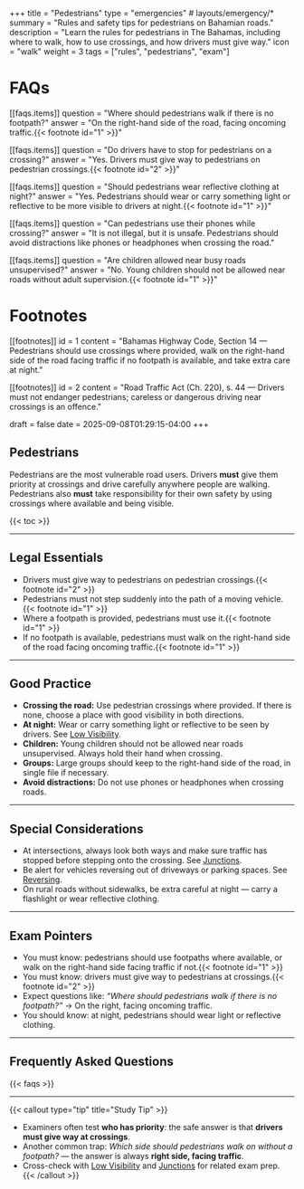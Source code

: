 +++
title = "Pedestrians"
type = "emergencies"           # layouts/emergency/*
summary = "Rules and safety tips for pedestrians on Bahamian roads."
description = "Learn the rules for pedestrians in The Bahamas, including where to walk, how to use crossings, and how drivers must give way."
icon = "walk"
weight = 3
tags = ["rules", "pedestrians", "exam"]

# FAQs
[[faqs.items]]
question = "Where should pedestrians walk if there is no footpath?"
answer = "On the right-hand side of the road, facing oncoming traffic.{{< footnote id=\"1\" >}}"

[[faqs.items]]
question = "Do drivers have to stop for pedestrians on a crossing?"
answer = "Yes. Drivers must give way to pedestrians on pedestrian crossings.{{< footnote id=\"2\" >}}"

[[faqs.items]]
question = "Should pedestrians wear reflective clothing at night?"
answer = "Yes. Pedestrians should wear or carry something light or reflective to be more visible to drivers at night.{{< footnote id=\"1\" >}}"

[[faqs.items]]
question = "Can pedestrians use their phones while crossing?"
answer = "It is not illegal, but it is unsafe. Pedestrians should avoid distractions like phones or headphones when crossing the road."

[[faqs.items]]
question = "Are children allowed near busy roads unsupervised?"
answer = "No. Young children should not be allowed near roads without adult supervision.{{< footnote id=\"1\" >}}"

# Footnotes
[[footnotes]]
id = 1
content = "Bahamas Highway Code, Section 14 — Pedestrians should use crossings where provided, walk on the right-hand side of the road facing traffic if no footpath is available, and take extra care at night."

[[footnotes]]
id = 2
content = "Road Traffic Act (Ch. 220), s. 44 — Drivers must not endanger pedestrians; careless or dangerous driving near crossings is an offence."

draft = false
date = 2025-09-08T01:29:15-04:00
+++

## Pedestrians

Pedestrians are the most vulnerable road users. Drivers **must** give them priority at crossings and drive carefully anywhere people are walking. Pedestrians also **must** take responsibility for their own safety by using crossings where available and being visible.  

{{< toc >}}

---

## Legal Essentials

- Drivers must give way to pedestrians on pedestrian crossings.{{< footnote id="2" >}}  
- Pedestrians must not step suddenly into the path of a moving vehicle.{{< footnote id="1" >}}  
- Where a footpath is provided, pedestrians must use it.{{< footnote id="1" >}}  
- If no footpath is available, pedestrians must walk on the right-hand side of the road facing oncoming traffic.{{< footnote id="1" >}}  

---

## Good Practice

- **Crossing the road:** Use pedestrian crossings where provided. If there is none, choose a place with good visibility in both directions.  
- **At night:** Wear or carry something light or reflective to be seen by drivers. See [Low Visibility](/rules/special-conditions/low-visibility/).  
- **Children:** Young children should not be allowed near roads unsupervised. Always hold their hand when crossing.  
- **Groups:** Large groups should keep to the right-hand side of the road, in single file if necessary.  
- **Avoid distractions:** Do not use phones or headphones when crossing roads.  

---

## Special Considerations

- At intersections, always look both ways and make sure traffic has stopped before stepping onto the crossing. See [Junctions](/rules/junctions/).  
- Be alert for vehicles reversing out of driveways or parking spaces. See [Reversing](/rules/reversing/).  
- On rural roads without sidewalks, be extra careful at night — carry a flashlight or wear reflective clothing.  

---

## Exam Pointers

- You must know: pedestrians should use footpaths where available, or walk on the right-hand side facing traffic if not.{{< footnote id="1" >}}  
- You must know: drivers must give way to pedestrians at crossings.{{< footnote id="2" >}}  
- Expect questions like: *“Where should pedestrians walk if there is no footpath?”* → On the right, facing oncoming traffic.  
- You should know: at night, pedestrians should wear light or reflective clothing.  

---

## Frequently Asked Questions

{{< faqs >}}

---

{{< callout type="tip" title="Study Tip" >}}
- Examiners often test **who has priority**: the safe answer is that **drivers must give way at crossings**.  
- Another common trap: *Which side should pedestrians walk on without a footpath?* — the answer is always **right side, facing traffic**.  
- Cross-check with [Low Visibility](/rules/special-conditions/low-visibility/) and [Junctions](/rules/junctions/) for related exam prep.  
{{< /callout >}}